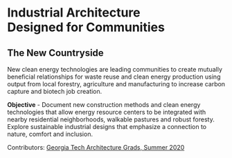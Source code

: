 

# Industrial Architecture Designed&nbsp;for&nbsp;Communities 


## The New Countryside

New clean energy technologies are leading communities to create mutually beneficial relationships for waste reuse and clean energy production using output from local forestry, agriculture and manufacturing to increase carbon capture and biotech job creation.  

<b>Objective</b> - Document new construction methods and clean energy technologies that allow energy resource centers to be integrated with nearby residential neighborhoods, walkable pastures and robust foresty.  Explore sustainable industrial designs that emphasize a connection to nature, comfort and inclusion.  

Contributors: [Georgia Tech Architecture Grads, Summer 2020](../../io/team/)